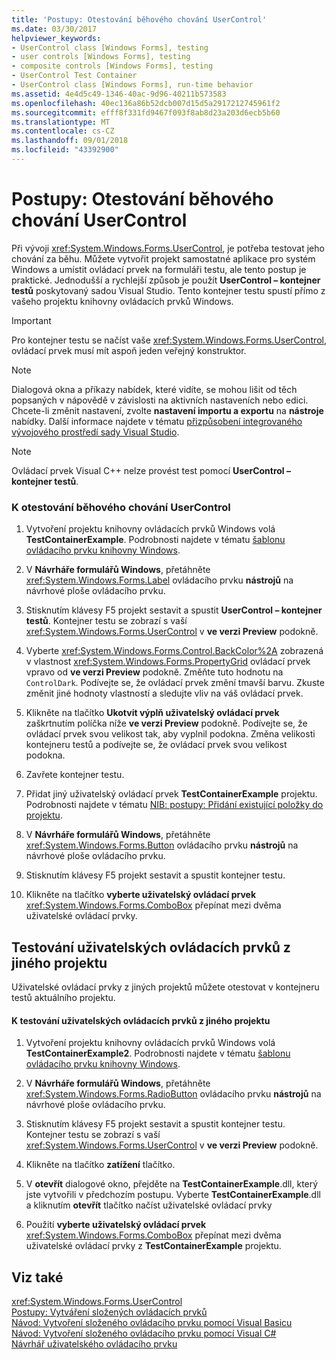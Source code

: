 ```yaml
---
title: 'Postupy: Otestování běhového chování UserControl'
ms.date: 03/30/2017
helpviewer_keywords:
- UserControl class [Windows Forms], testing
- user controls [Windows Forms], testing
- composite controls [Windows Forms], testing
- UserControl Test Container
- UserControl class [Windows Forms], run-time behavior
ms.assetid: 4e4d5c49-1346-40ac-9d96-40211b573583
ms.openlocfilehash: 40ec136a86b52dcb007d15d5a2917212745961f2
ms.sourcegitcommit: efff8f331fd9467f093f8ab8d23a203d6ecb5b60
ms.translationtype: MT
ms.contentlocale: cs-CZ
ms.lasthandoff: 09/01/2018
ms.locfileid: "43392900"
---
```

# <a name="how-to-test-the-run-time-behavior-of-a-usercontrol"></a>Postupy: Otestování běhového chování UserControl
Při vývoji <xref:System.Windows.Forms.UserControl>, je potřeba testovat jeho chování za běhu. Můžete vytvořit projekt samostatné aplikace pro systém Windows a umístit ovládací prvek na formuláři testu, ale tento postup je praktické. Jednodušší a rychlejší způsob je použít **UserControl – kontejner testů** poskytovaný sadou Visual Studio. Tento kontejner testu spustí přímo z vašeho projektu knihovny ovládacích prvků Windows.  
  
> [!IMPORTANT]
>  Pro kontejner testu se načíst vaše <xref:System.Windows.Forms.UserControl>, ovládací prvek musí mít aspoň jeden veřejný konstruktor.  
  
> [!NOTE]
>  Dialogová okna a příkazy nabídek, které vidíte, se mohou lišit od těch popsaných v nápovědě v závislosti na aktivních nastaveních nebo edici. Chcete-li změnit nastavení, zvolte **nastavení importu a exportu** na **nástroje** nabídky. Další informace najdete v tématu [přizpůsobení integrovaného vývojového prostředí sady Visual Studio](/visualstudio/ide/personalizing-the-visual-studio-ide).  
  
> [!NOTE]
>  Ovládací prvek Visual C++ nelze provést test pomocí **UserControl – kontejner testů**.  
  
### <a name="to-test-the-run-time-behavior-of-a-usercontrol"></a>K otestování běhového chování UserControl  
  
1.  Vytvoření projektu knihovny ovládacích prvků Windows volá **TestContainerExample**. Podrobnosti najdete v tématu [šablonu ovládacího prvku knihovny Windows](https://msdn.microsoft.com/library/722f4e2d-1310-4ed5-8f33-593337ab66b4).  
  
2.  V **Návrháře formulářů Windows**, přetáhněte <xref:System.Windows.Forms.Label> ovládacího prvku **nástrojů** na návrhové ploše ovládacího prvku.  
  
3.  Stisknutím klávesy F5 projekt sestavit a spustit **UserControl – kontejner testů**. Kontejner testu se zobrazí s vaší <xref:System.Windows.Forms.UserControl> v **ve verzi Preview** podokně.  
  
4.  Vyberte <xref:System.Windows.Forms.Control.BackColor%2A> zobrazená v vlastnost <xref:System.Windows.Forms.PropertyGrid> ovládací prvek vpravo od **ve verzi Preview** podokně. Změňte tuto hodnotu na `ControlDark`. Podívejte se, že ovládací prvek změní tmavší barvu. Zkuste změnit jiné hodnoty vlastností a sledujte vliv na váš ovládací prvek.  
  
5.  Klikněte na tlačítko **Ukotvit výplň uživatelský ovládací prvek** zaškrtnutím políčka níže **ve verzi Preview** podokně. Podívejte se, že ovládací prvek svou velikost tak, aby vyplnil podokna. Změna velikosti kontejneru testů a podívejte se, že ovládací prvek svou velikost podokna.  
  
6.  Zavřete kontejner testu.  
  
7.  Přidat jiný uživatelský ovládací prvek **TestContainerExample** projektu. Podrobnosti najdete v tématu [NIB: postupy: Přidání existující položky do projektu](https://msdn.microsoft.com/library/15f4cfb7-78ab-457f-9f14-099a25a6a2d3).  
  
8.  V **Návrháře formulářů Windows**, přetáhněte <xref:System.Windows.Forms.Button> ovládacího prvku **nástrojů** na návrhové ploše ovládacího prvku.  
  
9. Stisknutím klávesy F5 projekt sestavit a spustit kontejner testu.  
  
10. Klikněte na tlačítko **vyberte uživatelský ovládací prvek** <xref:System.Windows.Forms.ComboBox> přepínat mezi dvěma uživatelské ovládací prvky.  
  
## <a name="testing-user-controls-from-another-project"></a>Testování uživatelských ovládacích prvků z jiného projektu  
 Uživatelské ovládací prvky z jiných projektů můžete otestovat v kontejneru testů aktuálního projektu.  
  
#### <a name="to-test-user-controls-from-another-project"></a>K testování uživatelských ovládacích prvků z jiného projektu  
  
1.  Vytvoření projektu knihovny ovládacích prvků Windows volá **TestContainerExample2**. Podrobnosti najdete v tématu [šablonu ovládacího prvku knihovny Windows](https://msdn.microsoft.com/library/722f4e2d-1310-4ed5-8f33-593337ab66b4).  
  
2.  V **Návrháře formulářů Windows**, přetáhněte <xref:System.Windows.Forms.RadioButton> ovládacího prvku **nástrojů** na návrhové ploše ovládacího prvku.  
  
3.  Stisknutím klávesy F5 projekt sestavit a spustit kontejner testu. Kontejner testu se zobrazí s vaší <xref:System.Windows.Forms.UserControl> v **ve verzi Preview** podokně.  
  
4.  Klikněte na tlačítko **zatížení** tlačítko.  
  
5.  V **otevřít** dialogové okno, přejděte na **TestContainerExample**.dll, který jste vytvořili v předchozím postupu. Vyberte **TestContainerExample**.dll a kliknutím **otevřít** tlačítko načíst uživatelské ovládací prvky  
  
6.  Použití **vyberte uživatelský ovládací prvek** <xref:System.Windows.Forms.ComboBox> přepínat mezi dvěma uživatelské ovládací prvky z **TestContainerExample** projektu.  
  
## <a name="see-also"></a>Viz také  
 <xref:System.Windows.Forms.UserControl>  
 [Postupy: Vytváření složených ovládacích prvků](../../../../docs/framework/winforms/controls/how-to-author-composite-controls.md)  
 [Návod: Vytvoření složeného ovládacího prvku pomocí Visual Basicu](../../../../docs/framework/winforms/controls/walkthrough-authoring-a-composite-control-with-visual-basic.md)  
 [Návod: Vytvoření složeného ovládacího prvku pomocí Visual C#](../../../../docs/framework/winforms/controls/walkthrough-authoring-a-composite-control-with-visual-csharp.md)  
 [Návrhář uživatelského ovládacího prvku](https://msdn.microsoft.com/library/2abb9eec-ba32-45cb-b73d-8b52a8bd6bf1)

